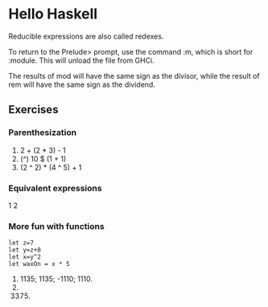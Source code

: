 # Hello Haskell

Reducible expressions are also called redexes.

To return to the Prelude> prompt, use the command :m, which is short for :module. This will unload the file from GHCi.

The results of mod will have the same sign as the divisor, while the result of rem will have the same sign as the dividend.

## Exercises

### Parenthesization

1. 2 + (2 * 3) - 1
2. (^) 10 $ (1 + 1)
3. (2 ^ 2) * (4 ^ 5) + 1

### Equivalent expressions

1 2

### More fun with functions

```
let z=7
let y=z+8
let x=y^2
let waxOn = x * 5
```

1. 1135; 1135; -1110; 1110.
3. 3375.
